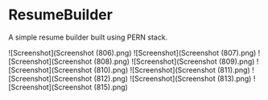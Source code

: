 # ResumeBuilder
A simple resume builder built using PERN stack.

![Screenshot](Screenshot (806).png)
![Screenshot](Screenshot (807).png)
![Screenshot](Screenshot (808).png)
![Screenshot](Screenshot (809).png)
![Screenshot](Screenshot (810).png)
![Screenshot](Screenshot (811).png)
![Screenshot](Screenshot (812).png)
![Screenshot](Screenshot (813).png)
![Screenshot](Screenshot (815).png)

